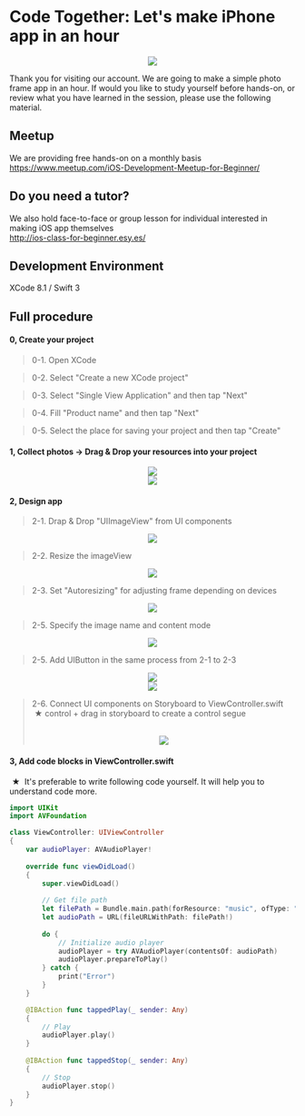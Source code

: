 # Code Together: Let's make iPhone app in an hour

  <div style="text-align:center"><img src ="https://github.com/iosClassForBeginner/musicPlayer-en/blob/master/Resources/sample.png" /></div>

  Thank you for visiting our account. We are going to make a simple photo frame app in an hour. If would you like to study yourself before hands-on, or review what you have learned in the session, please use the following material.

## Meetup
  We are providing free hands-on on a monthly basis<br>
  https://www.meetup.com/iOS-Development-Meetup-for-Beginner/

## Do you need a tutor?
  We also hold face-to-face or group lesson for individual interested in making iOS app themselves<br>
  http://ios-class-for-beginner.esy.es/

## Development Environment
  XCode 8.1 / Swift 3

## Full procedure

#### 0, Create your project

> 0-1. Open XCode  

> 0-2. Select "Create a new XCode project"

> 0-3. Select "Single View Application" and then tap "Next"

> 0-4. Fill "Product name" and then tap "Next"

> 0-5. Select the place for saving your project and then tap "Create"

#### 1, Collect photos → Drag & Drop your resources into your project
  <div style="text-align:center"><img src ="https://github.com/iosClassForBeginner/musicPlayer-en/blob/master/Resources/0.png" /></div>
  <div style="text-align:center"><img src ="https://github.com/iosClassForBeginner/musicPlayer-en/blob/master/Resources/1.gif" /></div>

#### 2, Design app
> 2-1. Drap & Drop "UIImageView" from UI components
  <div style="text-align:center"><img src ="https://github.com/iosClassForBeginner/musicPlayer-en/blob/master/Resources/2.gif" /></div>

> 2-2. Resize the imageView
  <div style="text-align:center"><img src ="https://github.com/iosClassForBeginner/musicPlayer-en/blob/master/Resources/3.gif" /></div>

> 2-3. Set "Autoresizing" for adjusting frame depending on devices
  <div style="text-align:center"><img src ="https://github.com/iosClassForBeginner/musicPlayer-en/blob/master/Resources/4.gif" /></div>

> 2-5. Specify the image name and content mode
  <div style="text-align:center"><img src ="https://github.com/iosClassForBeginner/musicPlayer-en/blob/master/Resources/5.gif" /></div>

> 2-5. Add UIButton in the same process from 2-1 to 2-3
  <div style="text-align:center"><img src ="https://github.com/iosClassForBeginner/musicPlayer-en/blob/master/Resources/6.gif" /></div>
  <div style="text-align:center"><img src ="https://github.com/iosClassForBeginner/musicPlayer-en/blob/master/Resources/7.gif" /></div>  
  
> 2-6. Connect UI components on Storyboard to ViewController.swift
  ★  control + drag in storyboard to create a control segue<br>
  <div style="text-align:center"><img src ="https://github.com/iosClassForBeginner/musicPlayer-en/blob/master/Resources/8.gif" /></div>

#### 3, Add code blocks in ViewController.swift
  ★  It's preferable to write following code yourself. It will help you to understand code more.

```Swift  
import UIKit
import AVFoundation

class ViewController: UIViewController
{
    var audioPlayer: AVAudioPlayer!
    
    override func viewDidLoad()
    {
        super.viewDidLoad()
        
        // Get file path
        let filePath = Bundle.main.path(forResource: "music", ofType: "mp3")
        let audioPath = URL(fileURLWithPath: filePath!)
        
        do {
            // Initialize audio player
            audioPlayer = try AVAudioPlayer(contentsOf: audioPath)
            audioPlayer.prepareToPlay()
        } catch {
            print("Error")
        }
    }

    @IBAction func tappedPlay(_ sender: Any)
    {
        // Play
        audioPlayer.play()
    }
    
    @IBAction func tappedStop(_ sender: Any)
    {
        // Stop
        audioPlayer.stop()
    }
}
```
